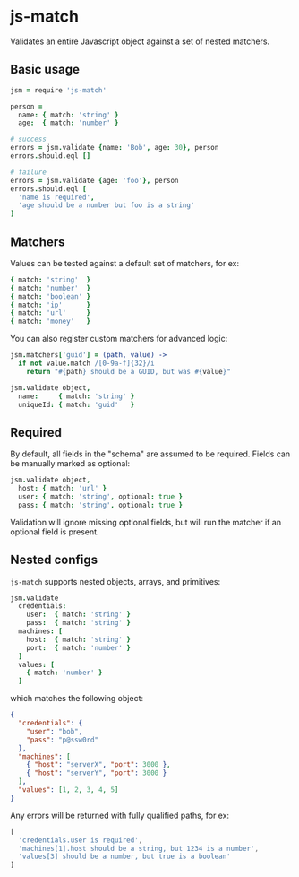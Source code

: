 # js-match

Validates an entire Javascript object against a set of nested matchers.

## Basic usage

```coffee
jsm = require 'js-match'

person =
  name: { match: 'string' }
  age:  { match: 'number' }

# success
errors = jsm.validate {name: 'Bob', age: 30}, person
errors.should.eql []

# failure
errors = jsm.validate {age: 'foo'}, person
errors.should.eql [
  'name is required',
  'age should be a number but foo is a string'
]
```

## Matchers

Values can be tested against a default set of matchers, for ex:

```coffee
{ match: 'string'  }
{ match: 'number'  }
{ match: 'boolean' }
{ match: 'ip'      }
{ match: 'url'     }
{ match: 'money'   }
```

You can also register custom matchers for advanced logic:

```coffee
jsm.matchers['guid'] = (path, value) ->
  if not value.match /[0-9a-f]{32}/i
    return "#{path} should be a GUID, but was #{value}"

jsm.validate object,
  name:     { match: 'string' }
  uniqueId: { match: 'guid'   }
```


## Required

By default, all fields in the "schema" are assumed to be required.
Fields can be manually marked as optional:

```coffee
jsm.validate object,
  host: { match: 'url' }
  user: { match: 'string', optional: true }
  pass: { match: 'string', optional: true }
```

Validation will ignore missing optional fields, but will run the matcher if an optional field is present.


## Nested configs

`js-match` supports nested objects, arrays, and primitives:

```coffee
jsm.validate
  credentials:
    user:  { match: 'string' }
    pass:  { match: 'string' }
  machines: [
    host:  { match: 'string' }
    port:  { match: 'number' }
  ]
  values: [
    { match: 'number' }
  ]
```

which matches the following object:

```json
{
  "credentials": {
    "user": "bob",
    "pass": "p@ssw0rd"
  },
  "machines": [
    { "host": "serverX", "port": 3000 },
    { "host": "serverY", "port": 3000 }
  ],
  "values": [1, 2, 3, 4, 5]
}
```

Any errors will be returned with fully qualified paths, for ex:

```js
[
  'credentials.user is required',
  'machines[1].host should be a string, but 1234 is a number',
  'values[3] should be a number, but true is a boolean'
]
```
